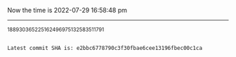 Now the time is 2022-07-29 16:58:48 pm

---

<small>188930365225162496975132583511791</small>

```txt

Latest commit SHA is: e2bbc6778790c3f30fbae6cee13196fbec00c1ca
```
